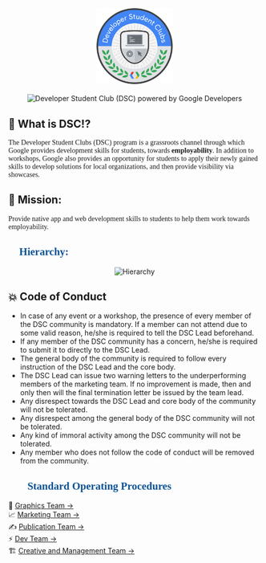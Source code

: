 <!-- Developer Student Club  (DSC) logo -->
<div align="center">
<img src="assets/logo.png" alt="Developer Student Club logo" width="30%">
<br>
<br>
<img src="https://dzwonsemrish7.cloudfront.net/items/3n3N3Z35091y3k131M0X/Image%202019-08-13%20at%203.44.24%20PM.png?v=a160c865" alt="Developer Student Club (DSC) powered by Google Developers">
</div>

<!-- What is DSC!? -->
<div>
<h2>🤔 What is DSC!?</h2>
<p style="font-family: Calibri">The Developer Student Clubs (DSC) program is a grassroots channel through which Google provides development skills for students, towards <strong>employability</strong>. In addition to workshops, Google also provides an opportunity for students to apply their newly gained skills to develop solutions for local organizations, and then provide visibility via showcases.</p>
</div>
<!-- DSC Mission -->
<div>
<h2>🚀 Mission:</h2>
<p style="font-family: Calibri">Provide native app and web development skills to students to help them work towards employability.</p>
</div>

<!-- DSC Hierarchy -->
<h2 style="color: #0B5394; font-family: Times New Roman; text-align: left">🎩 Hierarchy:</h2>
<div align="center">
<img src="https://dzwonsemrish7.cloudfront.net/items/2U2m3L1V0V454729202s/Image%202019-08-13%20at%203.54.19%20PM.png?v=64dfca43" alt="Hierarchy">
</div>

<div>
<h2>💥 Code of Conduct</h2>

- In case of any event or a workshop, the presence of every member of the DSC community is mandatory. If a member can not attend due to some valid reason, he/she is required to tell the DSC Lead beforehand.
- If any member of the DSC community has a concern, he/she is required to submit it to directly to the DSC Lead.
- The general body of the community is required to follow every instruction of the DSC Lead and the core body.
- The DSC Lead can issue two warning letters to the underperforming members of the marketing team. If no improvement is made, then and only then will the final termination letter be issued by the team lead.
- Any disrespect towards the DSC Lead and core body of the community will not be tolerated.
- Any disrespect among the general body of the DSC community will not be tolerated.
- Any kind of immoral activity among the DSC community will not be tolerated.
- Any member who does not follow the code of conduct will be removed from the community.
</div>

<!-- Standard Operating Procedures -->
<div>
<h2 style="color: #0B5394; font-family: Times New Roman">👨‍💻 Standard Operating Procedures</h2>
🍭 <a href="https://github.com/msaaddev/Developer-Student-Club-Documentation/blob/master/SOPs/graphics_team.md">Graphics Team → </a>
<br>
 📈 <a href="https://github.com/msaaddev/Developer-Student-Club-Documentation/blob/master/SOPs/marketing_team.md">Marketing Team →</a>
<br>
✍ <a href="https://github.com/msaaddev/Developer-Student-Club-Documentation/blob/master/SOPs/publication_team.md">Publication Team →</a>
<br>
⚡ <a href="https://github.com/msaaddev/Developer-Student-Club-Documentation/blob/master/SOPs/dev_team.md"> Dev Team →</a>
<br>
🏗 <a href="https://github.com/msaaddev/Developer-Student-Club-Documentation/blob/master/SOPs/creative_and_management_team.md">Creative and Management Team →</a>

</div>

